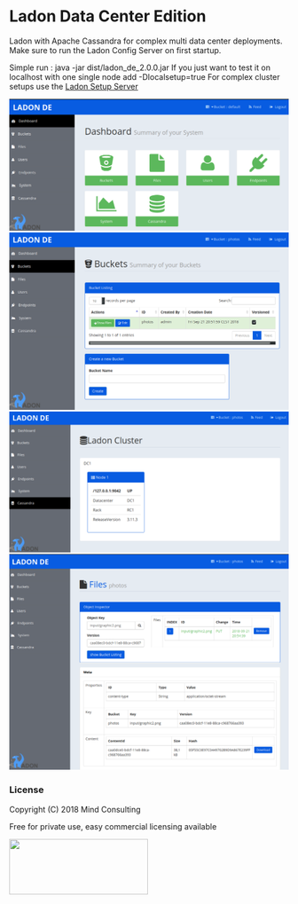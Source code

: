 # Ladon Data Center Edition

Ladon with Apache Cassandra for complex multi data center deployments.
Make sure to run the Ladon Config Server on first startup.

Simple run : java -jar dist/ladon_de_2.0.0.jar
If you just want to test it on localhost with one single node add -Dlocalsetup=true
For complex cluster setups use the <a href="https://github.com/mindmill/ladon-de-setup-server" >Ladon Setup Server</a>

![Dashboard](/dist/ladon_dashboard.png)
![Buckets](/dist/ladon_buckets.png)
![Cluster](/dist/ladon_cluster.png)
![Metadata](/dist/ladon_files2.png)


### License
Copyright (C) 2018 Mind Consulting

Free for private use, easy commercial licensing available

<a href="http://mind-consulting.de/"><img src="http://mind-consulting.de/img/logo_no_bg.png"  height="100" width="250" ></a>


